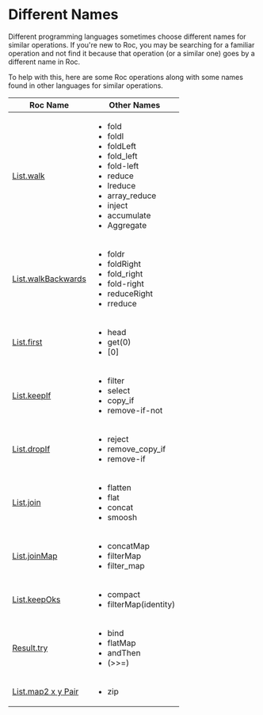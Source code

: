 # Different Names

Different programming languages sometimes choose different names for similar operations.
If you're new to Roc, you may be searching for a familiar operation and not find it because
that operation (or a similar one) goes by a different name in Roc.

To help with this, here are some Roc operations along with some names found in other languages for similar operations.

<table>
    <thead>
        <tr>
            <th>Roc Name</th>
            <th>Other Names</th>
        </tr>
    </thead>
    <tbody id="different-names-body">
        <tr>
            <td><a href="/builtins/List#walk">List.walk</a></td>
            <td>
                <ul>
                    <li>fold</li>
                    <li>foldl</li>
                    <li>foldLeft</li>
                    <li>fold_left</li>
                    <li>fold-left</li>
                    <li>reduce</li>
                    <li>lreduce</li>
                    <li>array_reduce</li>
                    <li>inject</li>
                    <li>accumulate</li>
                    <li>Aggregate</li>
                </ul>
            </td>
        </tr>
        <tr>
            <td><a href="/builtins/List#walkBackwards">List.walkBackwards</a></td>
            <td>
                <ul>
                    <li>foldr</li>
                    <li>foldRight</li>
                    <li>fold_right</li>
                    <li>fold-right</li>
                    <li>reduceRight</li>
                    <li>rreduce</li>
                </ul>
            </td>
        </tr>
        <tr>
            <td><a href="/builtins/List#first">List.first</a></td>
            <td>
                <ul>
                    <li>head</li>
                    <li>get(0)</li>
                    <li>[0]</li>
                </ul>
            </td>
        </tr>
        <tr>
            <td><a href="/builtins/List#keepIf">List.keepIf</a></td>
            <td>
                <ul>
                    <li>filter</li>
                    <li>select</li>
                    <li>copy_if</li>
                    <li>remove-if-not</li>
                </ul>
            </td>
        </tr>
        <tr>
            <td><a href="/builtins/List#dropIf">List.dropIf</a></td>
            <td>
                <ul>
                    <li>reject</li>
                    <li>remove_copy_if</li>
                    <li>remove-if</li>
                </ul>
            </td>
        </tr>
        <tr>
            <td><a href="/builtins/List#join">List.join</a></td>
            <td>
                <ul>
                    <li>flatten</li>
                    <li>flat</li>
                    <li>concat</li>
                    <li>smoosh</li>
                </ul>
            </td>
        </tr>
        <tr>
            <td><a href="/builtins/List#joinMap">List.joinMap</a></td>
            <td>
                <ul>
                    <li>concatMap</li>
                    <li>filterMap</li>
                    <li>filter_map</li>
                </ul>
            </td>
        </tr>
        <tr>
            <td><a href="/builtins/List#keepOks">List.keepOks</a></td>
            <td>
                <ul>
                    <li>compact</li>
                    <li>filterMap(identity)</li>
                </ul>
            </td>
        </tr>
        <tr>
            <td><a href="/builtins/Result#try">Result.try</a></td>
            <td>
                <ul>
                    <li>bind</li>
                    <li>flatMap</li>
                    <li>andThen</li>
                    <li>(&gt;&gt;=)</li>
                </ul>
            </td>
        </tr>
        <tr>
            <td><a href="/builtins/List#map2">List.map2 x y Pair</a></td>
            <td>
                <ul>
                    <li>zip</li>
                </ul>
            </td>
        </tr>
    </tbody>
</table>
